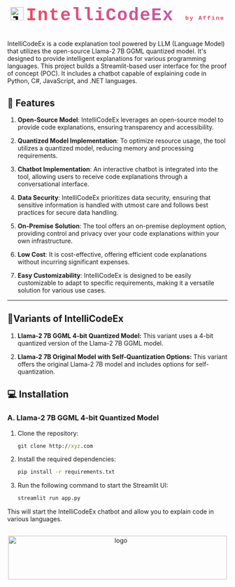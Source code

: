 
<div style='text-align: center; margin-bottom: 5px;'>
    <h2 style='font-size: 40px; font-family: Courier New, monospace;
                    letter-spacing: 2px; text-decoration: none;'>
    <img src="https://acis.affineanalytics.co.in/assets/images/logo_small.png" alt="logo" width="30" height="30">
    <span style='margin-left: -20px;background: linear-gradient(45deg, #ed4965, #c05aaf);
                            -webkit-background-clip: text;
                            -webkit-text-fill-color: transparent;
                            text-shadow: none;'>
                    IntelliCodeEx
    </span>
    <span style='font-size: 40%;'>
    <sup style='position: relative; top: 5px; color: #ed4965;'>by Affine</sup>
    </span>
    </h2>
    </div>


IntelliCodeEx is a code explanation tool powered by LLM (Language Model) that utilizes the open-source Llama-2 7B GGML quantized model. It's designed to provide intelligent explanations for various programming languages. This project builds a Streamlit-based user interface for the proof of concept (POC). It includes a chatbot capable of explaining code in Python, C#, JavaScript, and .NET languages.

## 🎉 Features
1. **Open-Source Model**: IntelliCodeEx leverages an open-source model to provide code explanations, ensuring transparency and accessibility.

2. **Quantized Model Implementation**: To optimize resource usage, the tool utilizes a quantized model, reducing memory and processing requirements.

3. **Chatbot Implementation**: An interactive chatbot is integrated into the tool, allowing users to receive code explanations through a conversational interface.

4. **Data Security**: IntelliCodeEx prioritizes data security, ensuring that sensitive information is handled with utmost care and follows best practices for secure data handling.

5. **On-Premise Solution**: The tool offers an on-premise deployment option, providing control and privacy over your code explanations within your own infrastructure.

6. **Low Cost**: It is cost-effective, offering efficient code explanations without incurring significant expenses.

7. **Easy Customizability**: IntelliCodeEx is designed to be easily customizable to adapt to specific requirements, making it a versatile solution for various use cases.
-------------------------------------------

## 🏃Variants of IntelliCodeEx

1. **Llama-2 7B GGML 4-bit Quantized Model:** This variant uses a 4-bit quantized version of the Llama-2 7B GGML model.

2. **Llama-2 7B Original Model with Self-Quantization Options:** This variant offers the original Llama-2 7B model and includes options for self-quantization.

## 💻 Installation

### A. Llama-2 7B GGML 4-bit Quantized Model

1. Clone the repository:
   ```cmd
   git clone http://xyz.com
   ```

2. Install the required dependencies:
    ```cmd
    pip install -r requirements.txt
    ```
3. Run the following command to start the Streamlit UI:
    ```cmd
    streamlit run app.py
    ```

This will start the IntelliCodeEx chatbot and allow you to explain code in various languages.



<div style='text-align: center; margin-top:30px;margin-left:0px;'>
    <img src="https://affine.ai/wp-content/uploads/2023/05/Affine-Logo.svg" alt="logo" width="500" height="100">
    </div>


